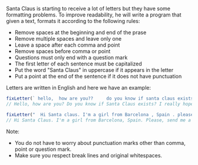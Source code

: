 Santa Claus is starting to receive a lot of letters but they have some formatting problems. To improve readability, he will write a program that given a text, formats it according to the following rules:

- Remove spaces at the beginning and end of the prase
- Remove multiple spaces and leave only one
- Leave a space after each comma and point
- Remove spaces before comma or point
- Questions must only end with a question mark
- The first letter of each sentence must be capitalized
- Put the word "Santa Claus" in uppercase if it appears in the letter
- Put a point at the end of the sentence if it does not have punctuation

Letters are written in English and here we have an example:

```javascript
fixLetter(` hello,  how are you??     do you know if santa claus exists?  i really hope he does!  bye  `)
// Hello, how are you? Do you know if Santa Claus exists? I really hope he does! Bye.

fixLetter("  Hi Santa claus. I'm a girl from Barcelona , Spain . please, send me a bike.  Is it possible?")
// Hi Santa Claus. I'm a girl from Barcelona, Spain. Please, send me a bike. Is it possible?
```

Note: 

- You do not have to worry about punctuation marks other than comma, point or question mark.
- Make sure you respect break lines and original whitespaces.
